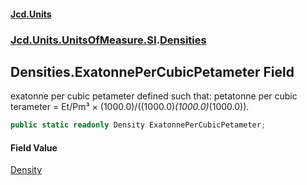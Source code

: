 #### [Jcd.Units](index 'index')
### [Jcd.Units.UnitsOfMeasure.SI](Jcd.Units.UnitsOfMeasure.SI 'Jcd.Units.UnitsOfMeasure.SI').[Densities](Densities 'Jcd.Units.UnitsOfMeasure.SI.Densities')

## Densities.ExatonnePerCubicPetameter Field

exatonne per cubic petameter defined such that: petatonne per cubic terameter = Et/Pm³ ×
(1000.0)/((1000.0)*(1000.0)*(1000.0)).

```csharp
public static readonly Density ExatonnePerCubicPetameter;
```

#### Field Value
[Density](Density 'Jcd.Units.UnitTypes.Density')